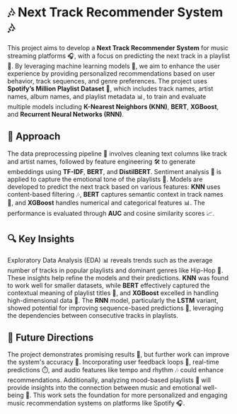 # 🎶 Next Track Recommender System 🎶

This project aims to develop a **Next Track Recommender System** for music streaming platforms 🎧, with a focus on predicting the next track in a playlist 🔮. By leveraging machine learning models 🤖, we aim to enhance the user experience by providing personalized recommendations based on user behavior, track sequences, and genre preferences. The project uses **Spotify’s Million Playlist Dataset** 🎵, which includes track names, artist names, album names, and playlist metadata 📊, to train and evaluate multiple models including **K-Nearest Neighbors (KNN)**, **BERT**, **XGBoost**, and **Recurrent Neural Networks (RNN)**.

## 🔄 Approach

The data preprocessing pipeline 🧹 involves cleaning text columns like track and artist names, followed by feature engineering 🛠️ to generate embeddings using **TF-IDF**, **BERT**, and **DistilBERT**. Sentiment analysis 💬 is applied to capture the emotional tone of the playlists 💖. Models are developed to predict the next track based on various features: **KNN** uses content-based filtering 🎶, **BERT** captures semantic context in track names 📝, and **XGBoost** handles numerical and categorical features 📊. The performance is evaluated through **AUC** and cosine similarity scores 📈.

## 🔍 Key Insights

Exploratory Data Analysis (EDA) 📊 reveals trends such as the average number of tracks in popular playlists and dominant genres like Hip-Hop 🎤. These insights help refine the models and their predictions. **KNN** was found to work well for smaller datasets, while **BERT** effectively captured the contextual meaning of playlist titles 🧠, and **XGBoost** excelled in handling high-dimensional data 🔢. The **RNN** model, particularly the **LSTM** variant, showed potential for improving sequence-based predictions 🔄, leveraging the dependencies between consecutive tracks in playlists.

## 🚀 Future Directions

The project demonstrates promising results 🌟, but further work can improve the system's accuracy 🎯. Incorporating user feedback loops 🔄, real-time predictions ⏱️, and audio features like tempo and rhythm 🎶 could enhance recommendations. Additionally, analyzing mood-based playlists 💭 will provide insights into the connection between music and emotional well-being 🧘. This work sets the foundation for more personalized and engaging music recommendation systems on platforms like Spotify 🎧.
